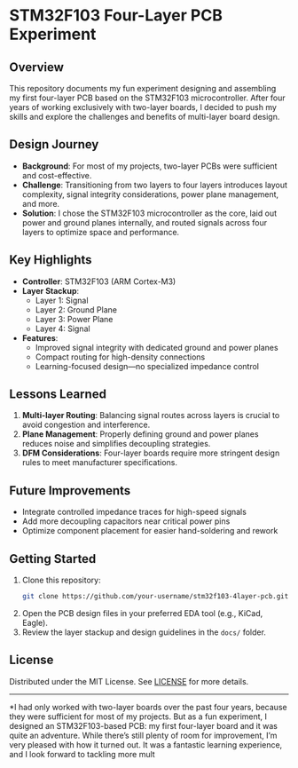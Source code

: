 # STM32F103 Four-Layer PCB Experiment

## Overview

This repository documents my fun experiment designing and assembling my first four-layer PCB based on the STM32F103 microcontroller. After four years of working exclusively with two-layer boards, I decided to push my skills and explore the challenges and benefits of multi-layer board design.

## Design Journey

- **Background**: For most of my projects, two-layer PCBs were sufficient and cost-effective.
- **Challenge**: Transitioning from two layers to four layers introduces layout complexity, signal integrity considerations, power plane management, and more.
- **Solution**: I chose the STM32F103 microcontroller as the core, laid out power and ground planes internally, and routed signals across four layers to optimize space and performance.

## Key Highlights

- **Controller**: STM32F103 (ARM Cortex-M3)
- **Layer Stackup**:
  - Layer 1: Signal
  - Layer 2: Ground Plane
  - Layer 3: Power Plane
  - Layer 4: Signal
- **Features**:
  - Improved signal integrity with dedicated ground and power planes
  - Compact routing for high-density connections
  - Learning-focused design—no specialized impedance control

## Lessons Learned

1. **Multi-layer Routing**: Balancing signal routes across layers is crucial to avoid congestion and interference.
2. **Plane Management**: Properly defining ground and power planes reduces noise and simplifies decoupling strategies.
3. **DFM Considerations**: Four-layer boards require more stringent design rules to meet manufacturer specifications.

## Future Improvements

- Integrate controlled impedance traces for high-speed signals
- Add more decoupling capacitors near critical power pins
- Optimize component placement for easier hand-soldering and rework

## Getting Started

1. Clone this repository:
   ```bash
   git clone https://github.com/your-username/stm32f103-4layer-pcb.git
   ```
2. Open the PCB design files in your preferred EDA tool (e.g., KiCad, Eagle).
3. Review the layer stackup and design guidelines in the `docs/` folder.

## License

Distributed under the MIT License. See [LICENSE](LICENSE) for more details.

---

*I had only worked with two-layer boards over the past four years, because they were sufficient for most of my projects. But as a fun experiment, I designed an STM32F103-based PCB: my first four-layer board and it was quite an adventure. While there’s still plenty of room for improvement, I’m very pleased with how it turned out. It was a fantastic learning experience, and I look forward to tackling more mult
